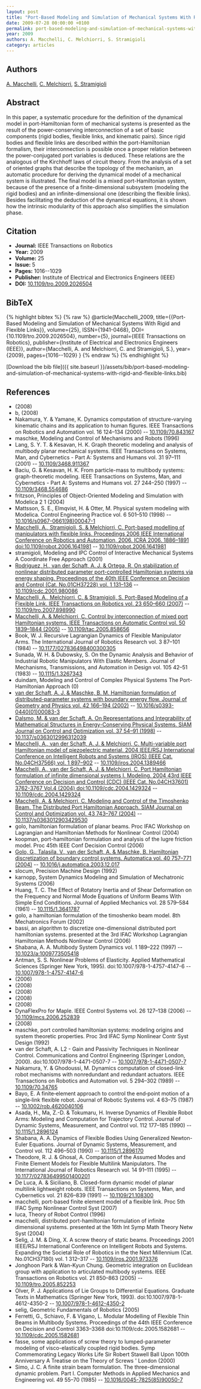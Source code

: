 ```yaml
---
layout: post
title: "Port-Based Modeling and Simulation of Mechanical Systems With Rigid and Flexible Links"
date: 2009-07-28 00:00:00 +0100
permalink: port-based-modeling-and-simulation-of-mechanical-systems-with-rigid-and-flexible-links
year: 2009
authors: A. Macchelli, C. Melchiorri, S. Stramigioli
category: articles
---
```

 
## Authors
[A. Macchelli](authors/alessandro-macchelli), [C. Melchiorri](authors/claudio-melchiorri), [S. Stramigioli](authors/stefano-stramigioli)
 
## Abstract
In this paper, a systematic procedure for the definition of the dynamical model in port-Hamiltonian form of mechanical systems is presented as the result of the power-conserving interconnection of a set of basic components (rigid bodies, flexible links, and kinematic pairs). Since rigid bodies and flexible links are described within the port-Hamiltonian formalism, their interconnection is possible once a proper relation between the power-conjugated port variables is deduced. These relations are the analogous of the Kirchhoff laws of circuit theory. From the analysis of a set of oriented graphs that describe the topology of the mechanism, an automatic procedure for deriving the dynamical model of a mechanical system is illustrated. The final model is a mixed port-Hamiltonian system, because of the presence of a finite-dimensional subsystem (modeling the rigid bodies) and an infinite-dimensional one (describing the flexible links). Besides facilitating the deduction of the dynamical equations, it is shown how the intrinsic modularity of this approach also simplifies the simulation phase.
 
## Citation
- **Journal:** IEEE Transactions on Robotics
- **Year:** 2009
- **Volume:** 25
- **Issue:** 5
- **Pages:** 1016--1029
- **Publisher:** Institute of Electrical and Electronics Engineers (IEEE)
- **DOI:** [10.1109/tro.2009.2026504](https://doi.org/10.1109/tro.2009.2026504)
 
## BibTeX
{% highlight bibtex %}
{% raw %}
@article{Macchelli_2009,
  title={{Port-Based Modeling and Simulation of Mechanical Systems With Rigid and Flexible Links}},
  volume={25},
  ISSN={1941-0468},
  DOI={10.1109/tro.2009.2026504},
  number={5},
  journal={IEEE Transactions on Robotics},
  publisher={Institute of Electrical and Electronics Engineers (IEEE)},
  author={Macchelli, A. and Melchiorri, C. and Stramigioli, S.},
  year={2009},
  pages={1016--1029}
}
{% endraw %}
{% endhighlight %}
 
[Download the bib file]({{ site.baseurl }}/assets/bib/port-based-modeling-and-simulation-of-mechanical-systems-with-rigid-and-flexible-links.bib)
 
## References
- (2008)
- b, (2008)
- Nakamura, Y. & Yamane, K. Dynamics computation of structure-varying kinematic chains and its application to human figures. IEEE Transactions on Robotics and Automation vol. 16 124–134 (2000) -- [10.1109/70.843167](https://doi.org/10.1109/70.843167)
- maschke, Modeling and Control of Mechanisms and Robots (1996)
- Lang, S. Y. T. & Kesavan, H. K. Graph theoretic modeling and analysis of multibody planar mechanical systems. IEEE Transactions on Systems, Man, and Cybernetics - Part A: Systems and Humans vol. 31 97–111 (2001) -- [10.1109/3468.911367](https://doi.org/10.1109/3468.911367)
- Baciu, G. & Kesavan, H. K. From particle-mass to multibody systems: graph-theoretic modeling. IEEE Transactions on Systems, Man, and Cybernetics - Part A: Systems and Humans vol. 27 244–250 (1997) -- [10.1109/3468.554686](https://doi.org/10.1109/3468.554686)
- fritzson, Principles of Object-Oriented Modeling and Simulation with Modelica 2 1 (2004)
- Mattsson, S. E., Elmqvist, H. & Otter, M. Physical system modeling with Modelica. Control Engineering Practice vol. 6 501–510 (1998) -- [10.1016/s0967-0661(98)00047-1](https://doi.org/10.1016/s0967-0661(98)00047-1)
- [Macchelli, A., Stramigioli, S. & Melchiorri, C. Port-based modelling of manipulators with flexible links. Proceedings 2006 IEEE International Conference on Robotics and Automation, 2006. ICRA 2006. 1886–1891 doi:10.1109/robot.2006.1641981](port-based-modelling-of-manipulators-with-flexible-links) -- [10.1109/robot.2006.1641981](https://doi.org/10.1109/robot.2006.1641981)
- stramigioli, Modeling and IPC Control of Interactive Mechanical Systems A Coordinate Free Approach (2001)
- [Rodriguez, H., van der Schaft, A. J. & Ortega, R. On stabilization of nonlinear distributed parameter port-controlled Hamiltonian systems via energy shaping. Proceedings of the 40th IEEE Conference on Decision and Control (Cat. No.01CH37228) vol. 1 131–136](on-stabilization-of-nonlinear-distributed-parameter-port-controlled-hamiltonian-systems-via-energy-shaping0) -- [10.1109/cdc.2001.980086](https://doi.org/10.1109/cdc.2001.980086)
- [Macchelli, A., Melchiorri, C. & Stramigioli, S. Port-Based Modeling of a Flexible Link. IEEE Transactions on Robotics vol. 23 650–660 (2007)](port-based-modeling-of-a-flexible-link) -- [10.1109/tro.2007.898990](https://doi.org/10.1109/tro.2007.898990)
- [Macchelli, A. & Melchiorri, C. Control by interconnection of mixed port Hamiltonian systems. IEEE Transactions on Automatic Control vol. 50 1839–1844 (2005)](control-by-interconnection-of-mixed-port-hamiltonian-systems) -- [10.1109/tac.2005.858656](https://doi.org/10.1109/tac.2005.858656)
- Book, W. J. Recursive Lagrangian Dynamics of Flexible Manipulator Arms. The International Journal of Robotics Research vol. 3 87–101 (1984) -- [10.1177/027836498400300305](https://doi.org/10.1177/027836498400300305)
- Sunada, W. H. & Dubowsky, S. On the Dynamic Analysis and Behavior of Industrial Robotic Manipulators With Elastic Members. Journal of Mechanisms, Transmissions, and Automation in Design vol. 105 42–51 (1983) -- [10.1115/1.3267343](https://doi.org/10.1115/1.3267343)
- duindam, Modeling and Control of Complex Physical Systems The Port-Hamiltonian Approach (0)
- [van der Schaft, A. J. & Maschke, B. M. Hamiltonian formulation of distributed-parameter systems with boundary energy flow. Journal of Geometry and Physics vol. 42 166–194 (2002)](hamiltonian-formulation-of-distributed-parameter-systems-with-boundary-energy-flow) -- [10.1016/s0393-0440(01)00083-3](https://doi.org/10.1016/s0393-0440(01)00083-3)
- [Dalsmo, M. & van der Schaft, A. On Representations and Integrability of Mathematical Structures in Energy-Conserving Physical Systems. SIAM Journal on Control and Optimization vol. 37 54–91 (1998)](on-representations-and-integrability-of-mathematical-structures-in-energy-conserving-physical-systems) -- [10.1137/s0363012996312039](https://doi.org/10.1137/s0363012996312039)
- [Macchelli, A., van der Schaft, A. J. & Melchiorri, C. Multi-variable port Hamiltonian model of piezoelectric material. 2004 IEEE/RSJ International Conference on Intelligent Robots and Systems (IROS) (IEEE Cat. No.04CH37566) vol. 1 897–902](multi-variable-port-hamiltonian-model-of-piezoelectric-material) -- [10.1109/iros.2004.1389466](https://doi.org/10.1109/iros.2004.1389466)
- [Macchelli, A., van der Schaft, A. J. & Melchiorri, C. Port Hamiltonian formulation of infinite dimensional systems I. Modeling. 2004 43rd IEEE Conference on Decision and Control (CDC) (IEEE Cat. No.04CH37601) 3762-3767 Vol.4 (2004) doi:10.1109/cdc.2004.1429324](port-hamiltonian-formulation-of-infinite-dimensional-systems-i-modeling) -- [10.1109/cdc.2004.1429324](https://doi.org/10.1109/cdc.2004.1429324)
- [Macchelli, A. & Melchiorri, C. Modeling and Control of the Timoshenko Beam. The Distributed Port Hamiltonian Approach. SIAM Journal on Control and Optimization vol. 43 743–767 (2004)](modeling-and-control-of-the-timoshenko-beam-the-distributed-port-hamiltonian-approach) -- [10.1137/s0363012903429530](https://doi.org/10.1137/s0363012903429530)
- golo, hamiltonian formulation of planar beams. Proc IFAC Workshop on Lagrangian and Hamiltonian Methods for Nonlinear Control (2004)
- koopman, port-hamiltonian formulation and analysis of the lugre friction model. Proc 45th IEEE Conf Decision Control (2006)
- [Golo, G., Talasila, V., van der Schaft, A. & Maschke, B. Hamiltonian discretization of boundary control systems. Automatica vol. 40 757–771 (2004)](hamiltonian-discretization-of-boundary-control-systems) -- [10.1016/j.automatica.2003.12.017](https://doi.org/10.1016/j.automatica.2003.12.017)
- slocum, Precision Machine Design (1992)
- karnopp, System Dynamics Modeling and Simulation of Mechatronic Systems (2006)
- Huang, T. C. The Effect of Rotatory Inertia and of Shear Deformation on the Frequency and Normal Mode Equations of Uniform Beams With Simple End Conditions. Journal of Applied Mechanics vol. 28 579–584 (1961) -- [10.1115/1.3641787](https://doi.org/10.1115/1.3641787)
- golo, a hamiltonian formulation of the timoshenko beam model. 8th Mechatronics Forum (2002)
- bassi, an algorithm to discretize one-dimensional distributed port hamiltonian systems. presented at the 3rd IFAC Workshop Lagrangian Hamiltonian Methods Nonlinear Control (2006)
- Shabana, A. A. Multibody System Dynamics vol. 1 189–222 (1997) -- [10.1023/a:1009773505418](https://doi.org/10.1023/a:1009773505418)
- Antman, S. S. Nonlinear Problems of Elasticity. Applied Mathematical Sciences (Springer New York, 1995). doi:10.1007/978-1-4757-4147-6 -- [10.1007/978-1-4757-4147-6](https://doi.org/10.1007/978-1-4757-4147-6)
- (2006)
- (2008)
- (2008)
- (2008)
- (2008)
- DynaFlexPro for Maple. IEEE Control Systems vol. 26 127–138 (2006) -- [10.1109/mcs.2006.252839](https://doi.org/10.1109/mcs.2006.252839)
- (2008)
- maschke, port controlled hamiltonian systems: modeling origins and system theoretic properties. Proc 3rd IFAC Symp Nonlinear Contr Syst Design (1992)
- van der Schaft, A. L2 - Gain and Passivity Techniques in Nonlinear Control. Communications and Control Engineering (Springer London, 2000). doi:10.1007/978-1-4471-0507-7 -- [10.1007/978-1-4471-0507-7](https://doi.org/10.1007/978-1-4471-0507-7)
- Nakamura, Y. & Ghodoussi, M. Dynamics computation of closed-link robot mechanisms with nonredundant and redundant actuators. IEEE Transactions on Robotics and Automation vol. 5 294–302 (1989) -- [10.1109/70.34765](https://doi.org/10.1109/70.34765)
- Bayo, E. A finite‐element approach to control the end‐point motion of a single‐link flexible robot. Journal of Robotic Systems vol. 4 63–75 (1987) -- [10.1002/rob.4620040106](https://doi.org/10.1002/rob.4620040106)
- Asada, H., Ma, Z.-D. & Tokumaru, H. Inverse Dynamics of Flexible Robot Arms: Modeling and Computation for Trajectory Control. Journal of Dynamic Systems, Measurement, and Control vol. 112 177–185 (1990) -- [10.1115/1.2896124](https://doi.org/10.1115/1.2896124)
- Shabana, A. A. Dynamics of Flexible Bodies Using Generalized Newton-Euler Equations. Journal of Dynamic Systems, Measurement, and Control vol. 112 496–503 (1990) -- [10.1115/1.2896170](https://doi.org/10.1115/1.2896170)
- Theodore, R. J. & Ghosal, A. Comparison of the Assumed Modes and Finite Element Models for Flexible Multilink Manipulators. The International Journal of Robotics Research vol. 14 91–111 (1995) -- [10.1177/027836499501400201](https://doi.org/10.1177/027836499501400201)
- De Luca, A. & Siciliano, B. Closed-form dynamic model of planar multilink lightweight robots. IEEE Transactions on Systems, Man, and Cybernetics vol. 21 826–839 (1991) -- [10.1109/21.108300](https://doi.org/10.1109/21.108300)
- macchelli, port-based finite element model of a flexible link. Proc 5th IFAC Symp Nonlinear Control Syst (2007)
- luca, Theory of Robot Control (1996)
- macchelli, distributed port-hamiltonian formulation of infinite dimensional systems. presented at the 16th Int Symp Math Theory Netw Syst (2004)
- Selig, J. M. & Ding, X. A screw theory of static beams. Proceedings 2001 IEEE/RSJ International Conference on Intelligent Robots and Systems. Expanding the Societal Role of Robotics in the the Next Millennium (Cat. No.01CH37180) vol. 1 312–317 -- [10.1109/iros.2001.973376](https://doi.org/10.1109/iros.2001.973376)
- Jonghoon Park & Wan-Kyun Chung. Geometric integration on Euclidean group with application to articulated multibody systems. IEEE Transactions on Robotics vol. 21 850–863 (2005) -- [10.1109/tro.2005.852253](https://doi.org/10.1109/tro.2005.852253)
- Olver, P. J. Applications of Lie Groups to Differential Equations. Graduate Texts in Mathematics (Springer New York, 1993). doi:10.1007/978-1-4612-4350-2 -- [10.1007/978-1-4612-4350-2](https://doi.org/10.1007/978-1-4612-4350-2)
- selig, Geometric Fundamentals of Robotics (2005)
- Ferretti, G., Schiavo, F. & Vigano, L. Modular Modelling of Flexible Thin Beams in Multibody Systems. Proceedings of the 44th IEEE Conference on Decision and Control 3363–3368 doi:10.1109/cdc.2005.1582681 -- [10.1109/cdc.2005.1582681](https://doi.org/10.1109/cdc.2005.1582681)
- fasse, some applications of screw theory to lumped-parameter modeling of visco-elastically coupled rigid bodies. Symp Commemorating Legacy Works Life Sir Robert Stawell Ball Upon 100th Anniversary A Treatise on the Theory of Screws ' London (2000)
- Simo, J. C. A finite strain beam formulation. The three-dimensional dynamic problem. Part I. Computer Methods in Applied Mechanics and Engineering vol. 49 55–70 (1985) -- [10.1016/0045-7825(85)90050-7](https://doi.org/10.1016/0045-7825(85)90050-7)


